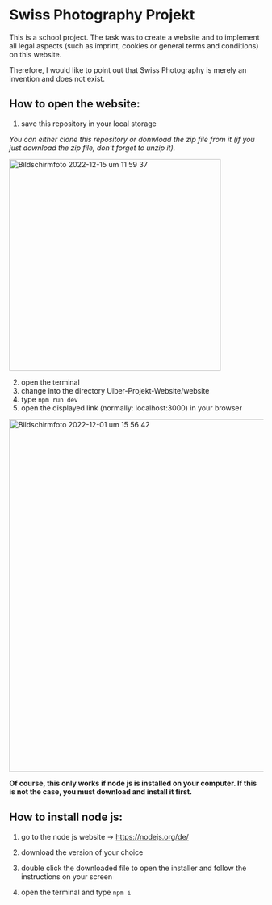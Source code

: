 # Swiss Photography Projekt
This is a school project. The task was to create a website and to implement all legal aspects (such as imprint, cookies or general terms and conditions) on this website.

Therefore, I would like to point out that Swiss Photography is merely an invention and does not exist.

## How to open the website:

1. save this repository in your local storage

_You can either clone this repository or donwload the zip file from it (if you just download the zip file, don't forget to unzip it)._

<img width="419" alt="Bildschirmfoto 2022-12-15 um 11 59 37" src="https://user-images.githubusercontent.com/112116868/207842761-5b46e530-5380-4f8e-b186-4a579d87e19a.png">


2. open the terminal
3. change into the directory Ulber-Projekt-Website/website
4. type ```npm run dev```
5. open the displayed link (normally: localhost:3000) in your browser
<img width="698" alt="Bildschirmfoto 2022-12-01 um 15 56 42" src="https://user-images.githubusercontent.com/112116868/205085488-b1772211-8e79-4b80-9dd5-3cfdd81bb978.png">

**Of course, this only works if node js is installed on your computer.
If this is not the case, you must download and install it first.**

## How to install node js:
1. go to the node js website -> https://nodejs.org/de/ 
2. download the version of your choice
3. double click the downloaded file to open the installer and follow the instructions on your screen

4. open the terminal and type ```npm i```
